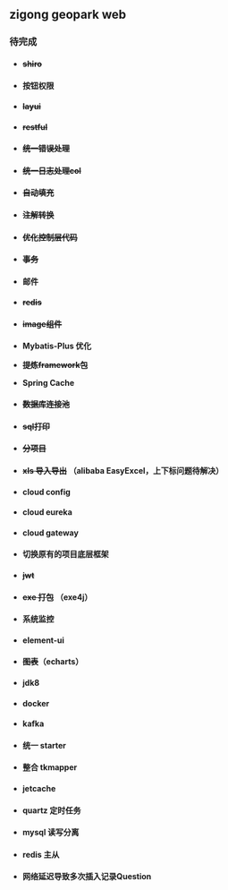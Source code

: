 ## zigong geopark web

### 待完成
* #### ~~shiro~~

* #### 按钮权限

* #### ~~layui~~

* #### ~~restful~~

* #### ~~统一错误处理~~

* #### ~~统一日志处理col~~

* #### ~~自动填充~~

* #### ~~注解转换~~

* #### ~~优化控制层代码~~

* #### ~~事务~~

* #### 邮件

* #### ~~redis~~

* #### ~~image组件~~

* **Mybatis-Plus 优化**

* **~~提炼framework包~~**

* **Spring Cache**

* #### ~~数据库连接池~~ 

* #### ~~sql打印~~

* #### ~~分项目~~

* #### ~~xls 导入导出~~ （alibaba EasyExcel，上下标问题待解决）

* #### cloud config

* #### cloud eureka

* #### cloud gateway

* #### 切换原有的项目底层框架

* #### ~~jwt~~

* #### ~~exe 打包~~ （exe4j）

* #### 系统监控

* #### element-ui

* #### ~~图表~~（echarts）

* #### jdk8

* #### docker

* #### kafka

* #### 统一 starter

* #### 整合 tkmapper

* #### jetcache

* #### quartz 定时任务

* #### mysql 读写分离

* #### redis 主从

* #### 网络延迟导致多次插入记录Question